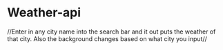 # Weather-api
//Enter in any city name into the search bar and it out puts the weather of that city. Also the background changes based on what city you input//
